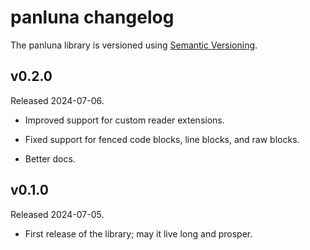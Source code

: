 # panluna changelog

The panluna library is versioned using [Semantic Versioning][].

[Semantic Versioning]: https://semver.org/

## v0.2.0

Released 2024-07-06.

- Improved support for custom reader extensions.

- Fixed support for fenced code blocks, line blocks, and raw
  blocks.

- Better docs.

## v0.1.0

Released 2024-07-05.

- First release of the library; may it live long and prosper.
